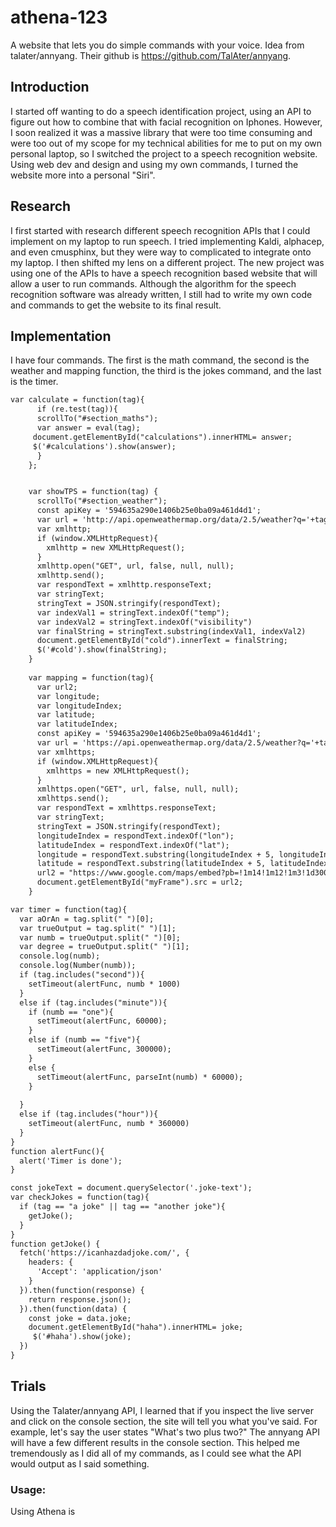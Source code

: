 # athena-123
A website that lets you do simple commands with your voice. 
Idea from talater/annyang. Their github is https://github.com/TalAter/annyang.

## Introduction
I started off wanting to do a speech identification project, using an API to figure out how to combine that with facial recognition on Iphones. However, I soon realized it was a massive library that were too time consuming and were too out of my scope for my technical abilities for me to put on my own personal laptop, so I switched the project to a speech recognition website. Using web dev and design and using my own commands, I turned the website more into a personal "Siri". 

## Research
I first started with research different speech recognition APIs that I could implement on my laptop to run speech. I tried implementing Kaldi, alphacep, and even cmusphinx, but they were way to complicated to integrate onto my laptop. I then shifted my lens on a different project. The new project was using one of the APIs to have a speech recognition based website that will allow a user to run commands. Although the algorithm for the speech recognition software was already written, I still had to write my own code and commands to get the website to its final result. 



## Implementation
I have four commands. The first is the math command, the second is the weather and mapping function, the third is the jokes command, and the last is the timer. 
````html
var calculate = function(tag){
      if (re.test(tag)){
      scrollTo("#section_maths"); 
      var answer = eval(tag);
     document.getElementById("calculations").innerHTML= answer;
     $('#calculations').show(answer);
      }
    };
````
````html

    var showTPS = function(tag) {
      scrollTo("#section_weather");
      const apiKey = '594635a290e1406b25e0ba09a461d4d1';
      var url = 'http://api.openweathermap.org/data/2.5/weather?q='+tag+'&appid='+apiKey + '&units=imperial';
      var xmlhttp;
      if (window.XMLHttpRequest){
        xmlhttp = new XMLHttpRequest();
      }
      xmlhttp.open("GET", url, false, null, null);
      xmlhttp.send();
      var respondText = xmlhttp.responseText;
      var stringText; 
      stringText = JSON.stringify(respondText);
      var indexVal1 = stringText.indexOf("temp");
      var indexVal2 = stringText.indexOf("visibility")
      var finalString = stringText.substring(indexVal1, indexVal2)
      document.getElementById("cold").innerText = finalString;
      $('#cold').show(finalString);
    }
    
    var mapping = function(tag){
      var url2;
      var longitude;
      var longitudeIndex;
      var latitude;
      var latitudeIndex;
      const apiKey = '594635a290e1406b25e0ba09a461d4d1';
      var url = 'https://api.openweathermap.org/data/2.5/weather?q='+tag+'&appid='+apiKey + '&units=imperial';
      var xmlhttps;
      if (window.XMLHttpRequest){
        xmlhttps = new XMLHttpRequest();
      }
      xmlhttps.open("GET", url, false, null, null);
      xmlhttps.send();
      var respondText = xmlhttps.responseText;
      var stringText; 
      stringText = JSON.stringify(respondText);
      longitudeIndex = respondText.indexOf("lon");
      latitudeIndex = respondText.indexOf("lat");
      longitude = respondText.substring(longitudeIndex + 5, longitudeIndex + 10);
      latitude = respondText.substring(latitudeIndex + 5, latitudeIndex + 10);
      url2 = "https://www.google.com/maps/embed?pb=!1m14!1m12!1m3!1d300338.3370245011!2d" + longitude+ "!3d" + latitude + "!2m3!1f0!2f0!3f0!3m2!1i1024!2i768!4f13.1!5e0!3m2!1sen!2sus!4v1628026288115!5m2!1sen!2sus";
      document.getElementById("myFrame").src = url2;
    }
````
````html
var timer = function(tag){
  var aOrAn = tag.split(" ")[0];
  var trueOutput = tag.split(" ")[1];
  var numb = trueOutput.split(" ")[0];
  var degree = trueOutput.split(" ")[1];  
  console.log(numb);
  console.log(Number(numb));
  if (tag.includes("second")){
    setTimeout(alertFunc, numb * 1000)
  }
  else if (tag.includes("minute")){
    if (numb == "one"){
      setTimeout(alertFunc, 60000);
    }
    else if (numb == "five"){
      setTimeout(alertFunc, 300000);
    }
    else {
      setTimeout(alertFunc, parseInt(numb) * 60000);
    }
 
  }
  else if (tag.includes("hour")){
    setTimeout(alertFunc, numb * 360000)
  } 
}
function alertFunc(){
  alert('Timer is done');
}
````
````html
const jokeText = document.querySelector('.joke-text');
var checkJokes = function(tag){
  if (tag == "a joke" || tag == "another joke"){
    getJoke();
  }
}
function getJoke() {
  fetch('https://icanhazdadjoke.com/', {
    headers: {
      'Accept': 'application/json'
    }
  }).then(function(response) {
    return response.json();
  }).then(function(data) {
    const joke = data.joke;
    document.getElementById("haha").innerHTML= joke;
     $('#haha').show(joke);
  })
}

````
## Trials 
Using the Talater/annyang API, I learned that if you inspect the live server and click on the console section, the site will tell you what you've said. For example, let's say the user states "What's two plus two?" The annyang API will have a few different results in the console section. This helped me tremendously as I did all of my commands, as I could see what the API would output as I said something.

### Usage:
Using Athena is 
